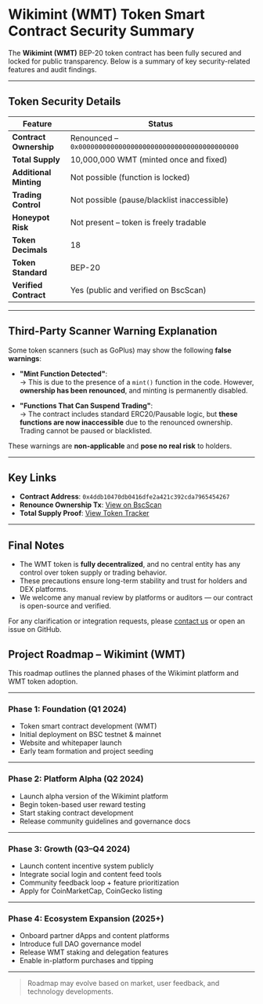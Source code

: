 # Wikimint (WMT) Token Smart Contract Security Summary

The **Wikimint (WMT)** BEP-20 token contract has been fully secured and locked for public transparency. Below is a summary of key security-related features and audit findings.

---

## Token Security Details

| Feature                     | Status                                     |
|----------------------------|--------------------------------------------|
| **Contract Ownership**     | Renounced – `0x0000000000000000000000000000000000000000` |
| **Total Supply**           | 10,000,000 WMT (minted once and fixed)  |
| **Additional Minting**     | Not possible (function is locked)       |
| **Trading Control**        | Not possible (pause/blacklist inaccessible) |
| **Honeypot Risk**          | Not present – token is freely tradable   |
| **Token Decimals**         | 18                                         |
| **Token Standard**         | BEP-20                                     |
| **Verified Contract**      | Yes (public and verified on BscScan)     |

---

## Third-Party Scanner Warning Explanation

Some token scanners (such as GoPlus) may show the following **false warnings**:

- **"Mint Function Detected"**:  
  → This is due to the presence of a `mint()` function in the code. However, **ownership has been renounced**, and minting is permanently disabled.

- **"Functions That Can Suspend Trading"**:  
  → The contract includes standard ERC20/Pausable logic, but **these functions are now inaccessible** due to the renounced ownership. Trading cannot be paused or blacklisted.

These warnings are **non-applicable** and **pose no real risk** to holders.

---

## Key Links

- **Contract Address**: `0x4ddb10470db0416dfe2a421c392cda7965454267` <!-- Replace with actual contract address -->
- **Renounce Ownership Tx**: [View on BscScan](https://bscscan.com/tx/0xc5aab67786dd0a4fda6fc20e542aed127cd13018260c21f9245969b0f20856fa) <!-- Replace with actual TX link -->
- **Total Supply Proof**: [View Token Tracker](https://bscscan.com/token/0x4ddb10470db0416dfe2a421c392cda7965454267) <!-- Replace with token page link -->

---

## Final Notes

- The WMT token is **fully decentralized**, and no central entity has any control over token supply or trading behavior.
- These precautions ensure long-term stability and trust for holders and DEX platforms.
- We welcome any manual review by platforms or auditors — our contract is open-source and verified.

For any clarification or integration requests, please [contact us](mailto:support@wikimint.com) or open an issue on GitHub.



## Project Roadmap – Wikimint (WMT)

This roadmap outlines the planned phases of the Wikimint platform and WMT token adoption.

---

### Phase 1: Foundation (Q1 2024)

- Token smart contract development (WMT)
- Initial deployment on BSC testnet & mainnet
- Website and whitepaper launch
- Early team formation and project seeding

---

### Phase 2: Platform Alpha (Q2 2024)

- Launch alpha version of the Wikimint platform
- Begin token-based user reward testing
- Start staking contract development
- Release community guidelines and governance docs

---

### Phase 3: Growth (Q3–Q4 2024)

- Launch content incentive system publicly
- Integrate social login and content feed tools
- Community feedback loop + feature prioritization
- Apply for CoinMarketCap, CoinGecko listing

---

### Phase 4: Ecosystem Expansion (2025+)

- Onboard partner dApps and content platforms
- Introduce full DAO governance model
- Release WMT staking and delegation features
- Enable in-platform purchases and tipping

---

> Roadmap may evolve based on market, user feedback, and technology developments.
